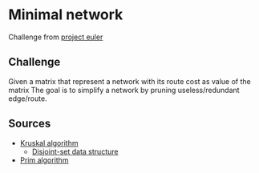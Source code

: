 # Minimal network

Challenge from [project euler](https://projecteuler.net/problem=107)

## Challenge

Given a matrix that represent a network with its route cost as value of the matrix
The goal is to simplify a network by pruning useless/redundant edge/route.

## Sources

- [Kruskal algorithm](https://en.wikipedia.org/wiki/Kruskal%27s_algorithm)
  - [Disjoint-set data structure](https://en.wikipedia.org/wiki/Disjoint-set_data_structure)
- [Prim algorithm](https://en.wikipedia.org/wiki/Prim%27s_algorithm)
